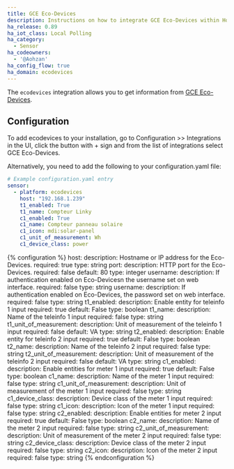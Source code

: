 ```yaml
---
title: GCE Eco-Devices
description: Instructions on how to integrate GCE Eco-Devices within Home Assistant.
ha_release: 0.89
ha_iot_class: Local Polling
ha_category:
  - Sensor
ha_codeowners:
  - '@Aohzan'
ha_config_flow: true
ha_domain: ecodevices
---
```


The `ecodevices` integration allows you to get information from [GCE Eco-Devices](http://gce-electronics.com/fr/carte-relais-ethernet-module-rail-din/409-teleinformation-ethernet-ecodevices.html).

## Configuration

To add ecodevices to your installation, go to Configuration >> Integrations in the UI, click the button with + sign and from the list of integrations select GCE Eco-Devices.

Alternatively, you need to add the following to your configuration.yaml file:

```yaml
# Example configuration.yaml entry
sensor:
  - platform: ecodevices
    host: "192.168.1.239"
    t1_enabled: True
    t1_name: Compteur Linky
    c1_enabled: True
    c1_name: Compteur panneau solaire
    c1_icon: mdi:solar-panel
    c1_unit_of_measurement: Wh
    c1_device_class: power
```

{% configuration %}
host:
  description: Hostname or IP address for the Eco-Devices.
  required: true
  type: string
port:
  description: HTTP port for the Eco-Devices.
  required: false
  default: 80
  type: integer
username:
  description: If authentication enabled on Eco-Devicesn the username set on web interface.
  required: false
  type: string
username:
  description: If authentication enabled on Eco-Devices, the password set on web interface.
  required: false
  type: string
t1_enabled:
  description: Enable entity for teleinfo 1 input
  required: true
  default: False
  type: boolean
t1_name:
  description: Name of the teleinfo 1 input
  required: false
  type: string
t1_unit_of_measurement:
  description: Unit of measurement of the teleinfo 1 input
  required: false
  default: VA
  type: string
t2_enabled:
  description: Enable entity for teleinfo 2 input
  required: true
  default: False
  type: boolean
t2_name:
  description: Name of the teleinfo 2 input
  required: false
  type: string
t2_unit_of_measurement:
  description: Unit of measurement of the teleinfo 2 input
  required: false
  default: VA
  type: string
c1_enabled:
  description: Enable entities for meter 1 input
  required: true
  default: False
  type: boolean
c1_name:
  description: Name of the meter 1 input
  required: false
  type: string
c1_unit_of_measurement:
  description: Unit of measurement of the meter 1 input
  required: false
  type: string
c1_device_class:
  description: Device class of the meter 1 input
  required: false
  type: string
c1_icon:
  description: Icon of the meter 1 input
  required: false
  type: string
c2_enabled:
  description: Enable entities for meter 2 input
  required: true
  default: False
  type: boolean
c2_name:
  description: Name of the meter 2 input
  required: false
  type: string
c2_unit_of_measurement:
  description: Unit of measurement of the meter 2 input
  required: false
  type: string
c2_device_class:
  description: Device class of the meter 2 input
  required: false
  type: string
c2_icon:
  description: Icon of the meter 2 input
  required: false
  type: string
{% endconfiguration %}
